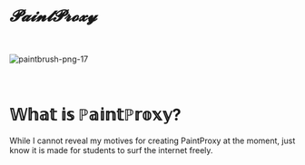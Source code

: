 # ***𝓟𝓪𝓲𝓷𝓽𝓟𝓻𝓸𝔁𝔂***
<br>

![paintbrush-png-17](https://github.com/Tacogamerman/Paint-Proxy-V1/assets/119009502/2c74cc69-67a7-4a4e-be13-385f4c86abf3)

<br>

# 𝕎𝕙𝕒𝕥 𝕚𝕤 ℙ𝕒𝕚𝕟𝕥ℙ𝕣𝕠𝕩𝕪?

While I cannot reveal my motives for creating PaintProxy at the moment, just know it is made for students to surf the internet freely.
